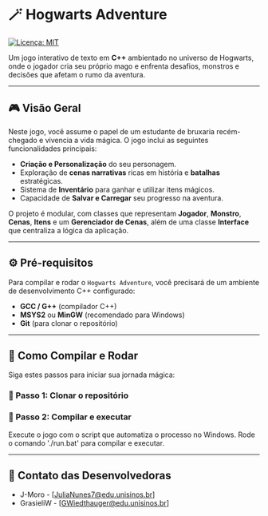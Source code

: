 # 🪄 Hogwarts Adventure

[![Licença: MIT](https://img.shields.io/badge/License-MIT-yellow.svg)](https://opensource.org/licenses/MIT)

Um jogo interativo de texto em **C++** ambientado no universo de Hogwarts, onde o jogador cria seu próprio mago e enfrenta desafios, monstros e decisões que afetam o rumo da aventura.

---

## 🎮 Visão Geral

Neste jogo, você assume o papel de um estudante de bruxaria recém-chegado e vivencia a vida mágica. O jogo inclui as seguintes funcionalidades principais:

* **Criação e Personalização** do seu personagem.
* Exploração de **cenas narrativas** ricas em história e **batalhas** estratégicas.
* Sistema de **Inventário** para ganhar e utilizar itens mágicos.
* Capacidade de **Salvar e Carregar** seu progresso na aventura.

O projeto é modular, com classes que representam **Jogador**, **Monstro**, **Cenas**, **Itens** e um **Gerenciador de Cenas**, além de uma classe **Interface** que centraliza a lógica da aplicação.

---

## ⚙️ Pré-requisitos

Para compilar e rodar o `Hogwarts Adventure`, você precisará de um ambiente de desenvolvimento C++ configurado:

* **GCC / G++** (compilador C++)
* **MSYS2** ou **MinGW** (recomendado para Windows)
* **Git** (para clonar o repositório)

---

## 🧠 Como Compilar e Rodar

Siga estes passos para iniciar sua jornada mágica:

### 🔹 Passo 1: Clonar o repositório

### 🔹 Passo 2: Compilar e executar

Execute o jogo com o script que automatiza o processo no Windows. Rode o comando './run.bat' para compilar e executar.

---

## 📧 Contato das Desenvolvedoras

* J-Moro - [JuliaNunes7@edu.unisinos.br]
* GrasieliW - [GWiedthauger@edu.unisinos.br]

